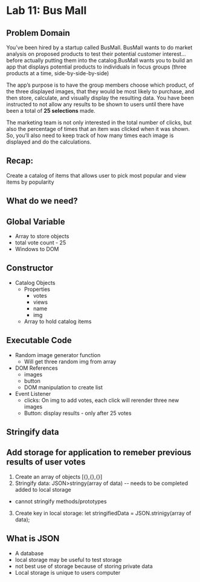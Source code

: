 # Lab 11: Bus Mall

## Problem Domain
You’ve been hired by a startup called BusMall. BusMall wants to do market analysis on proposed products to test their potential customer interest… before actually putting them into the catalog.BusMall wants you to build an app that displays potential products to individuals in focus groups (three products at a time, side-by-side-by-side)

The app’s purpose is to have the group members choose which product, of the three displayed images, that they would be most likely to purchase, and then store, calculate, and visually display the resulting data. You have been instructed to not allow any results to be shown to users until there have been a total of **25 selections** made.

The marketing team is not only interested in the total number of clicks, but also the percentage of times that an item was clicked when it was shown. So, you’ll also need to keep track of how many times each image is displayed and do the calculations.

## Recap:
Create a catalog of items that allows user to pick most popular and view items by popularity 

## What do we need?

## Global Variable
- Array to store objects
- total vote count - 25
- Windows to DOM

## Constructor
- Catalog Objects
  - Properties
    - votes
    - views
    - name
    - img
  - Array to hold catalog items

## Executable Code 
- Random image generator function
  - Will get three random img from array 
- DOM References
  - images
  - button
  - DOM manipulation to create list
- Event Listener
  - clicks: On img to add votes, each click will rerender three new images
  - Button: display results - only after 25 votes 

## Stringify data

## Add storage for application to remeber previous results of user votes
1. Create an array of objects [{},{},{}]
2. Stringify data: JSON>stringy(array of data) -- needs to be completed added to local storage 
  - cannot stringify methods/prototypes
3. Create key in local storage: 
let stringifiedData = JSON.strinigy(array of data);

## What is JSON 
- A database 
- local storage may be useful to test storage 
- not best use of storage because of storing private data 
- Local storage is unique to users computer 